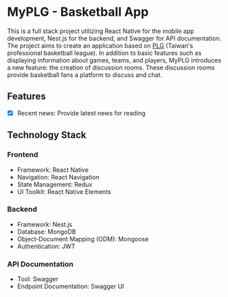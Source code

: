 # MyPLG - Basketball App

This is a full stack project utilizing React Native for the mobile app development, Nest.js for the backend, and Swagger for API documentation. The project aims to create an application based on [PLG](https://pleagueofficial.com/) 
(Taiwan's professional basketball league). In addition to basic features such as displaying information about games, teams, and players, MyPLG introduces a new feature: the creation of discussion rooms. These discussion rooms 
provide basketball fans a platform to discuss and chat.

## Features

- [X] Recent news: Provide latest news for reading
## Technology Stack
### Frontend
- Framework: React Native
- Navigation: React Navigation
- State Management: Redux
- UI Toolkit: React Native Elements

### Backend
- Framework: Nest.js
- Database: MongoDB
- Object-Document Mapping (ODM): Mongoose
- Authentication: JWT

### API Documentation
- Tool: Swagger
- Endpoint Documentation: Swagger UI

